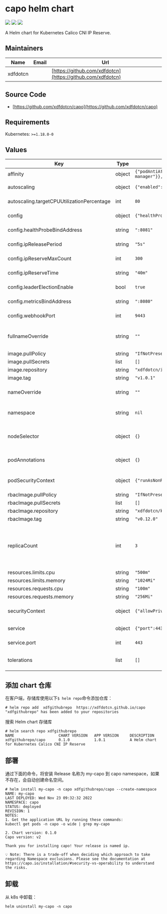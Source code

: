 # capo helm chart

![](https://img.shields.io/badge/Version-0.1.0-informational?style=flat-square#crop=0&crop=0&crop=1&crop=1&id=PWE20&originHeight=20&originWidth=90&originalType=binary&ratio=1&rotation=0&showTitle=false&status=done&style=none&title=) ![](https://img.shields.io/badge/Type-application-informational?style=flat-square#crop=0&crop=0&crop=1&crop=1&id=VMmc6&originHeight=20&originWidth=106&originalType=binary&ratio=1&rotation=0&showTitle=false&status=done&style=none&title=) ![](https://img.shields.io/badge/AppVersion-1.0.1-informational?style=flat-square#crop=0&crop=0&crop=1&crop=1&id=eZKBV&originHeight=20&originWidth=112&originalType=binary&ratio=1&rotation=0&showTitle=false&status=done&style=none&title=)

A Helm chart for Kubernetes Calico CNI IP Reserve.
## Maintainers
| Name | Email | Url |
| --- | --- | --- |
| xdfdotcn |  | [https://github.com/xdfdotcn](https://github.com/xdfdotcn) |


## Source Code

- [https://github.com/xdfdotcn/capo](https://github.com/xdfdotcn/capo)

## Requirements

Kubernetes: `>=1.18.0-0`

## Values

| Key | Type | Default | Description |
|-----|------|---------|-------------|
| affinity | object | `{"podAntiAffinity":{"requiredDuringSchedulingIgnoredDuringExecution":[{"labelSelector":{"matchLabels":{"control-plane":"controller-manager"}},"topologyKey":"kubernetes.io/hostname"}]}}` | Set affinity |
| autoscaling | object | `{"enabled":false,"maxReplicas":7,"minReplicas":1,"targetCPUUtilizationPercentage":80}` | configure hpa |
| autoscaling.targetCPUUtilizationPercentage | int | `80` | cpu threshold |
| config | object | `{"healthProbeBindAddress":":8081","ipReleasePeriod":"5s","ipReserveMaxCount":300,"ipReserveTime":"40m","leaderElectionEnable":true,"metricsBindAddress":":8080","webhookPort":9443}` | Set capo config |
| config.healthProbeBindAddress | string | `":8081"` | health probe bind address |
| config.ipReleasePeriod | string | `"5s"` | ip release period |
| config.ipReserveMaxCount | int | `300` | ip reserve max count |
| config.ipReserveTime | string | `"40m"` | ip reserve max time |
| config.leaderElectionEnable | bool | `true` | enable leaderElect |
| config.metricsBindAddress | string | `":8080"` | metrics bind address |
| config.webhookPort | int | `9443` | webhook port |
| fullnameOverride | string | `""` | Override the expanded name of the chart |
| image.pullPolicy | string | `"IfNotPresent"` |  |
| image.pullSecrets | list | `[]` |  |
| image.repository | string | `"xdfdotcn/ip-reserve-delay-release"` |  |
| image.tag | string | `"v1.0.1"` |  |
| nameOverride | string | `""` | Override the name of the chart |
| namespace | string | `nil` | Namespace the chart deploys to |
| nodeSelector | object | `{}` | Which nodes the Set pod will be scheduled to |
| podAnnotations | object | `{}` | Set additional annotation |
| podSecurityContext | object | `{"runAsNonRoot":true}` | Set POD level security context |
| rbacImage.pullPolicy | string | `"IfNotPresent"` |  |
| rbacImage.pullSecrets | list | `[]` |  |
| rbacImage.repository | string | `"xdfdotcn/kube-rbac-proxy"` |  |
| rbacImage.tag | string | `"v0.12.0"` |  |
| replicaCount | int | `3` | Number of instances, high availability configuration Please set it to 3 |
| resources.limits.cpu | string | `"500m"` |  |
| resources.limits.memory | string | `"1024Mi"` |  |
| resources.requests.cpu | string | `"100m"` |  |
| resources.requests.memory | string | `"256Mi"` |  |
| securityContext | object | `{"allowPrivilegeEscalation":false,"capabilities":{"drop":["ALL"]}}` | Set container level security context |
| service | object | `{"port":443,"type":"ClusterIP"}` | Set the service |
| service.port | int | `443` | Default https port |
| tolerations | list | `[]` | Set tolerations node taint |

## 添加 chart 仓库

在客户端，存储库使用以下`$ helm repo`命令添加仓库：
```shell
# helm repo add  xdfgithubrepo  https://xdfdotcn.github.io/capo 
"xdfgithubrepo" has been added to your repositories
```
搜索 Helm chart 存储库
```shell
# helm search repo xdfgithubrepo
NAME                    CHART VERSION   APP VERSION     DESCRIPTION                                      
xdfgithubrepo/capo      0.1.0           1.0.1           A Helm chart for Kubernetes Calico CNI IP Reserve
```

## 部署
通过下面的命令，将安装 Release 名称为 my-capo 到 capo namespace，如果不存在，会自动创建命名空间。
```shell
# helm install my-capo -n capo xdfgithubrepo/capo --create-namespace
NAME: my-capo
LAST DEPLOYED: Wed Nov 23 09:32:32 2022
NAMESPACE: capo
STATUS: deployed
REVISION: 1
NOTES:
1. Get the application URL by running these commands:
kubectl get pods -n capo -o wide | grep my-capo

2. Chart version: 0.1.0
Capo version: v2

Thank you for installing capo! Your release is named ip.

💡 Note: There is a trade-off when deciding which approach to take regarding Namespace exclusions. Please see the documentation at https://capo.io/installation/#security-vs-operability to understand the risks.
```

## 卸载
从 k8s 中卸载：
```shell
helm uninstall my-capo -n capo
```

